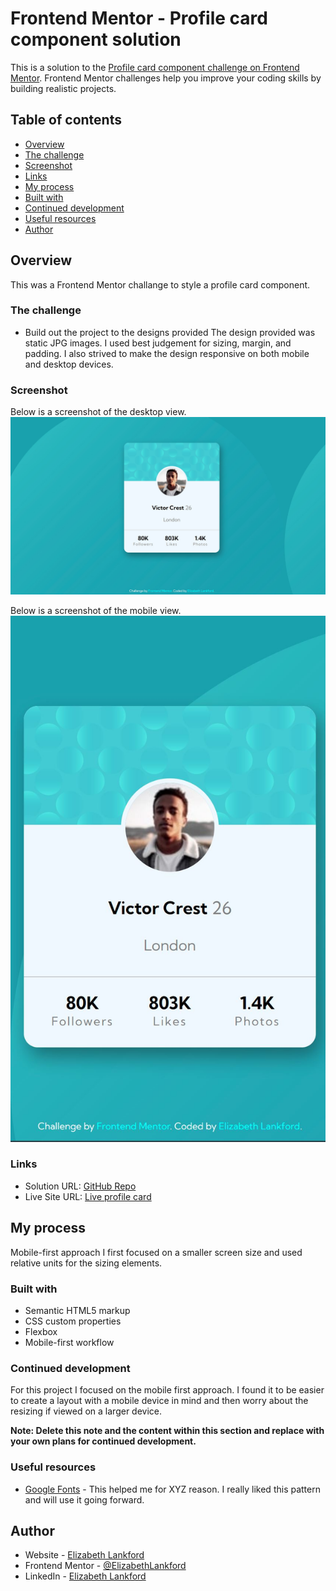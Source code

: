 # Frontend Mentor - Profile card component solution

This is a solution to the [Profile card component challenge on Frontend Mentor](https://www.frontendmentor.io/challenges/profile-card-component-cfArpWshJ). Frontend Mentor challenges help you improve your coding skills by building realistic projects.

## Table of contents

- [Overview](#overview)
- [The challenge](#the-challenge)
- [Screenshot](#screenshot)
- [Links](#links)
- [My process](#my-process)
- [Built with](#built-with)
- [Continued development](#continued-development)
- [Useful resources](#useful-resources)
- [Author](#author)

## Overview

This was a Frontend Mentor challange to style a profile card component.

### The challenge

- Build out the project to the designs provided
  The design provided was static JPG images. I used best judgement for sizing, margin, and padding. I also strived to make the design responsive on both mobile and desktop devices.

### Screenshot

Below is a screenshot of the desktop view.
![](./images/screenshot-1.JPG)

Below is a screenshot of the mobile view.
![](./images/screenshot-2.JPG)

### Links

- Solution URL: [GitHub Repo](https://github.com/ElizabethLankford/frontend-mentor-profile-card)
- Live Site URL: [Live profile card](https://thriving-cranachan-bc8eb5.netlify.app/)

## My process

Mobile-first approach
I first focused on a smaller screen size and used relative units for the sizing elements.

### Built with

- Semantic HTML5 markup
- CSS custom properties
- Flexbox
- Mobile-first workflow

### Continued development

For this project I focused on the mobile first approach. I found it to be easier to create a layout with a mobile device in mind and then worry about the resizing if viewed on a larger device.

**Note: Delete this note and the content within this section and replace with your own plans for continued development.**

### Useful resources

- [Google Fonts](https://fonts.google.com/specimen/Kumbh+Sans) - This helped me for XYZ reason. I really liked this pattern and will use it going forward.

## Author

- Website - [Elizabeth Lankford](https://elizabeth-lankford.com/)
- Frontend Mentor - [@ElizabethLankford](https://www.frontendmentor.io/profile/ElizabethLankford)
- LinkedIn - [Elizabeth Lankford](https://www.linkedin.com/in/elizabethlankford/)
